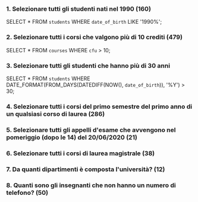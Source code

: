### 1. Selezionare tutti gli studenti nati nel 1990 (160)
SELECT * FROM `students` WHERE `date_of_birth` LIKE '1990%';


### 2. Selezionare tutti i corsi che valgono più di 10 crediti (479)
SELECT * FROM `courses` WHERE `cfu` > 10;


### 3. Selezionare tutti gli studenti che hanno più di 30 anni  
SELECT * FROM `students` WHERE DATE_FORMAT(FROM_DAYS(DATEDIFF(NOW(), `date_of_birth`)), '%Y') > 30;


### 4. Selezionare tutti i corsi del primo semestre del primo anno di un qualsiasi corso di laurea (286)  



### 5. Selezionare tutti gli appelli d'esame che avvengono nel pomeriggio (dopo le 14) del 20/06/2020 (21)  



### 6. Selezionare tutti i corsi di laurea magistrale (38)  



### 7. Da quanti dipartimenti è composta l'università? (12)  



### 8. Quanti sono gli insegnanti che non hanno un numero di telefono? (50)  